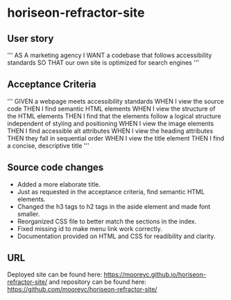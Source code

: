 # horiseon-refractor-site

## User story

'''
AS A marketing agency
I WANT a codebase that follows accessibility standards
SO THAT our own site is optimized for search engines
'''

## Acceptance Criteria

'''
GIVEN a webpage meets accessibility standards
WHEN I view the source code
THEN I find semantic HTML elements
WHEN I view the structure of the HTML elements
THEN I find that the elements follow a logical structure independent of styling and positioning
WHEN I view the image elements
THEN I find accessible alt attributes
WHEN I view the heading attributes
THEN they fall in sequential order
WHEN I view the title element
THEN I find a concise, descriptive title
'''

## Source code changes
- Added a more elaborate title.
- Just as requested in the acceptance criteria, find semantic HTML elements.
- Changed the h3 tags to h2 tags in the aside element and made font smaller.
- Reorganized CSS file to better match the sections in the index.
- Fixed missing id to make menu link work correctly.
- Documentation provided on HTML and CSS for readibility and clarity.

## URL
Deployed site can be found here: https://mooreyc.github.io/horiseon-refractor-site/ and repository can be found here: https://github.com/mooreyc/horiseon-refractor-site/
